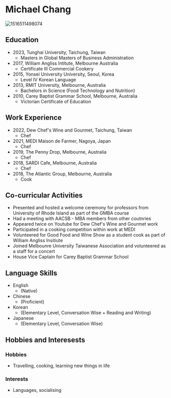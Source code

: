 # Michael Chang
![1516511498074](https://user-images.githubusercontent.com/125838977/223001796-eaae03af-89fa-4be3-b739-e8a8b205c6be.jpeg)


## Education

- 2023, Tunghai University, Taichung, Taiwan
    -   Masters in Global Masters of Business Administration
- 2017, William Angliss Intitute, Melbourne Australia
    - Certificate III Commercial Cookery
- 2015, Yonsei University University, Seoul, Korea
    - Level IV Korean Language
- 2013, RMIT University, Melbourne, Australia
    - Bachelors in Science (Food Technology and Nutrition)
- 2010, Carey Baptist Grammar School, Melbourne, Australia
    -   Victorian Certificate of Education

## Work Experience 

- 2022, Dew Chef's Wine and Gourmet, Taichung, Taiwan
    -   Chef
- 2021, MEDI Maison de Farmer, Nagoya, Japan
    -   Chef
- 2019, The Penny Drop, Melbourne, Australia
    -   Chef
- 2018, SARDI Cafe, Melbourne, Australia
    -   Chef
- 2018, The Atlantic Group, Melbourne, Australia
    -   Cook

## Co-curricular Activities
- Presented and hosted a welcome ceremony for professors from University of Rhode Island as part of the GMBA course
- Had a meeting with AACSB - MBA members from other coutnries
- Appeared twice on Youtube for Dew Chef's Wine and Gourmet work
- Participated in a cooking competition within work at MEDI
- Volunteered for Good Food and Wine Show as a student cook as part of William Angliss Insitiute
- Joined Melbounre University Taiwanese Association and volunteered as a staff for a concert
- House Vice Captain for Carey Baptist Grammar School 

## Language Skills
- English 
    - (Native)
- Chinese 
    - (Proficient)
- Korean 
    - (Elementary Level, Conversation Wise + Reading and Writing)
- Japanese 
    - (Elementary Level, Conversation Wise)

## Hobbies and Interesests
### Hobbies
- Travelling, cooking, learning new things in life

### Interests
- Languages, socialising
